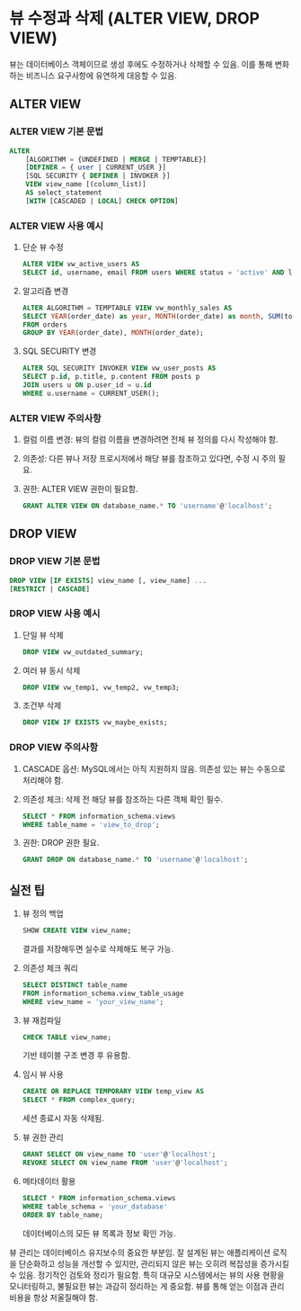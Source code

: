 # 뷰 수정과 삭제 (ALTER VIEW, DROP VIEW)

뷰는 데이터베이스 객체이므로 생성 후에도 수정하거나 삭제할 수 있음. 이를 통해 변화하는 비즈니스 요구사항에 유연하게 대응할 수 있음.

## ALTER VIEW

### ALTER VIEW 기본 문법

```sql
ALTER
    [ALGORITHM = {UNDEFINED | MERGE | TEMPTABLE}]
    [DEFINER = { user | CURRENT_USER }]
    [SQL SECURITY { DEFINER | INVOKER }]
    VIEW view_name [(column_list)]
    AS select_statement
    [WITH [CASCADED | LOCAL] CHECK OPTION]
```

### ALTER VIEW 사용 예시

1. 단순 뷰 수정

   ```sql
   ALTER VIEW vw_active_users AS
   SELECT id, username, email FROM users WHERE status = 'active' AND last_login > DATE_SUB(NOW(), INTERVAL 30 DAY);
   ```

2. 알고리즘 변경

   ```sql
   ALTER ALGORITHM = TEMPTABLE VIEW vw_monthly_sales AS
   SELECT YEAR(order_date) as year, MONTH(order_date) as month, SUM(total_amount) as total_sales
   FROM orders
   GROUP BY YEAR(order_date), MONTH(order_date);
   ```

3. SQL SECURITY 변경

   ```sql
   ALTER SQL SECURITY INVOKER VIEW vw_user_posts AS
   SELECT p.id, p.title, p.content FROM posts p
   JOIN users u ON p.user_id = u.id
   WHERE u.username = CURRENT_USER();
   ```

### ALTER VIEW 주의사항

1. 컬럼 이름 변경: 뷰의 컬럼 이름을 변경하려면 전체 뷰 정의를 다시 작성해야 함.
2. 의존성: 다른 뷰나 저장 프로시저에서 해당 뷰를 참조하고 있다면, 수정 시 주의 필요.
3. 권한: ALTER VIEW 권한이 필요함.

   ```sql
   GRANT ALTER VIEW ON database_name.* TO 'username'@'localhost';
   ```

## DROP VIEW

### DROP VIEW 기본 문법

```sql
DROP VIEW [IF EXISTS] view_name [, view_name] ...
[RESTRICT | CASCADE]
```

### DROP VIEW 사용 예시

1. 단일 뷰 삭제

   ```sql
   DROP VIEW vw_outdated_summary;
   ```

2. 여러 뷰 동시 삭제

   ```sql
   DROP VIEW vw_temp1, vw_temp2, vw_temp3;
   ```

3. 조건부 삭제

   ```sql
   DROP VIEW IF EXISTS vw_maybe_exists;
   ```

### DROP VIEW 주의사항

1. CASCADE 옵션: MySQL에서는 아직 지원하지 않음. 의존성 있는 뷰는 수동으로 처리해야 함.
2. 의존성 체크: 삭제 전 해당 뷰를 참조하는 다른 객체 확인 필수.

   ```sql
   SELECT * FROM information_schema.views
   WHERE table_name = 'view_to_drop';
   ```

3. 권한: DROP 권한 필요.

   ```sql
   GRANT DROP ON database_name.* TO 'username'@'localhost';
   ```

## 실전 팁

1. 뷰 정의 백업

   ```sql
   SHOW CREATE VIEW view_name;
   ```

   결과를 저장해두면 실수로 삭제해도 복구 가능.

2. 의존성 체크 쿼리

   ```sql
   SELECT DISTINCT table_name
   FROM information_schema.view_table_usage
   WHERE view_name = 'your_view_name';
   ```

3. 뷰 재컴파일

   ```sql
   CHECK TABLE view_name;
   ```

   기반 테이블 구조 변경 후 유용함.

4. 임시 뷰 사용

   ```sql
   CREATE OR REPLACE TEMPORARY VIEW temp_view AS
   SELECT * FROM complex_query;
   ```

   세션 종료시 자동 삭제됨.

5. 뷰 권한 관리

   ```sql
   GRANT SELECT ON view_name TO 'user'@'localhost';
   REVOKE SELECT ON view_name FROM 'user'@'localhost';
   ```

6. 메타데이터 활용

   ```sql
   SELECT * FROM information_schema.views
   WHERE table_schema = 'your_database'
   ORDER BY table_name;
   ```

   데이터베이스의 모든 뷰 목록과 정보 확인 가능.

뷰 관리는 데이터베이스 유지보수의 중요한 부분임. 잘 설계된 뷰는 애플리케이션 로직을 단순화하고 성능을 개선할 수 있지만, 관리되지 않은 뷰는 오히려 복잡성을 증가시킬 수 있음. 정기적인 검토와 정리가 필요함. 특히 대규모 시스템에서는 뷰의 사용 현황을 모니터링하고, 불필요한 뷰는 과감히 정리하는 게 중요함. 뷰를 통해 얻는 이점과 관리 비용을 항상 저울질해야 함.
